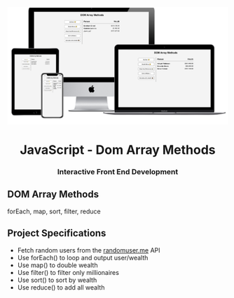 <h1 align="center">
<br>
  <img src="img/dom-array-methods.png" width="600">
  <br>
    <br>
  JavaScript - Dom Array Methods
  <br>
</h1>

<h3 align="center">Interactive Front End Development</h3>

## DOM Array Methods

forEach, map, sort, filter, reduce

## Project Specifications

- Fetch random users from the [randomuser.me](https://randomuser.me) API
- Use forEach() to loop and output user/wealth
- Use map() to double wealth
- Use filter() to filter only millionaires
- Use sort() to sort by wealth
- Use reduce() to add all wealth
